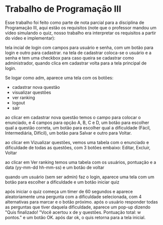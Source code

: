 # Trabalho de Programação III

Esse trabalho foi feito como parte de nota parcial para a disciplina de Programação III, aqui estão os requisitos (note que o professor mandou um vídeo simulando o quiz, nosso trabalho era interpretar os requisitos a partir do video e implementar):

tela incial de login com campos para usuário e senha, com um botão para login e outro para cadastrar. na tela de cadastrar coloca-se o usuário e a senha e tem uma checkbox para caso queira se cadastrar como administrador, quando clica em cadastrar volta para a tela principal de login.

Se logar como adm, aparece uma tela com os botões:
- cadastrar nova questão
- visualizar questões
- ver ranking
- logout
- sair

ao clicar em cadastrar nova questão temos o campo para colocar o enunciado, e 4 campos para opção A, B, C e D, um botão para escolher qual a questão correta, um botão para escolher qual a dificuldade (Fácil, Intermediária, Difícil), um botão para Salvar e outro para Voltar.

ao clicar em Vizualizar questões, vemos uma tabela com o enunciado e dificuldade de todas as questões, com 3 botões embaixo: Editar, Excluir, Voltar

ao clicar em Ver ranking temos uma tabela com os usuários, pontuação e a data (yy-mm-dd hh-mm-ss) e um botão de voltar


quando um usuário (sem ser admin) faz o login, aparece uma tela com um botão para escolher a dificuldade e um botão iniciar quiz

após iniciar o quiz começa um timer de 60 segundos e aparece aleatoriamente uma pergunta com a dificuldade selecionada, com 4 alternativas para marcar e o botão próximo. após o usuário responder todas as perguntas que tiver daquela dificuldade, aparece um pop-up dizendo "Quis finalizado! "Você acertou x de y questões. Pontuação total: w pontos." e um botão OK. após dar ok, o quis retorna para a tela inicial.
